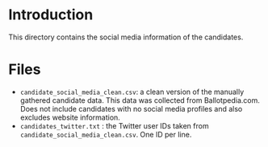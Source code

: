 # Introduction

This directory contains the social media information of the candidates.

# Files
- `candidate_social_media_clean.csv`: a clean version of the manually gathered candidate data. This data was collected from Ballotpedia.com. Does not include candidates with no social media profiles and also excludes website information.
- `candidates_twitter.txt` : the Twitter user IDs taken from `candidate_social_media_clean.csv`. One ID per line.